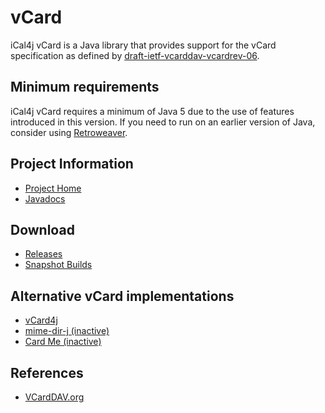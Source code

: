 # vCard

iCal4j vCard is a Java library that provides support for the vCard specification as defined by [draft-ietf-vcarddav-vcardrev-06](http://www.ietf.org/internet-drafts/draft-ietf-vcarddav-vcardrev-06.txt).

## Minimum requirements

iCal4j vCard requires a minimum of Java 5 due to the use of features introduced in this version. If you need to run on an earlier version of Java, consider using [Retroweaver](http://retroweaver.sourceforge.net).

## Project Information

* [Project Home](http://github.com/ical4j/ical4j-vcard/)
* [Javadocs](http://ical4j.github.io/docs/ical4j-vcard/api/)

## Download

* [Releases](https://sourceforge.net/project/showfiles.php?group_id=107024&package_id=305914)
* [Snapshot Builds](http://m2.modularity.net.au/snapshots/net/fortuna/ical4j/ical4j-vcard/)

## Alternative vCard implementations

* [vCard4j](http://vcard4j.sourceforge.net/)
* [mime-dir-j (inactive)](http://sourceforge.net/projects/mime-dir-j/)
* [Card Me (inactive)](http://cardme.sourceforge.net/)

## References

* [VCardDAV.org](http://www.vcarddav.org/)

